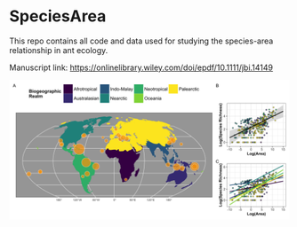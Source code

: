 # SpeciesArea
This repo contains all code and data used for studying the species-area relationship in ant ecology. 

Manuscript link: https://onlinelibrary.wiley.com/doi/epdf/10.1111/jbi.14149


![Alt text](Figures/Figure_1.jpg?raw=true "Title")
